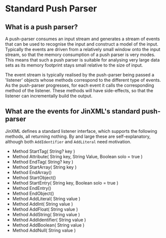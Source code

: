 # Standard Push Parser

## What is a push parser?
A push-parser consumes an input stream and generates a stream of events that can be used to recognise 
the input and construct a model of the input. Typically the events are driven from a relatively small
window onto the input stream, so that the memory consumption of a push parser is very modes. This means 
that such a push parser is suitable for analysing very large data sets as its memory footprint stays small
relative to the size of input.

The event stream is typically realised by the push-parser being passed a 'listener' objects whose 
methods correspond to the different type of events. As the push-parser progresses, for each event it
calls the corresponding method of the listener. These methods will have side-effects, so that the
listener can incrementally build the output.

## What are the events for JinXML's standard push-parser

JinXML defines a standard listener interface, which supports the following methods, all returning nothing. 
By and large these are self-explanatory, although both ```AddIdentifier``` and ```AddLiteral``` need motivation.

* Method StartTag( String? key )
* Method Attribute( String key, String Value, Boolean solo = true )
* Method EndTag( String? key )
* Method StartArray( String key )
* Method EndArray()
* Method StartObject()
* Method StartEntry( String key, Boolean solo = true )
* Method EndEntry()
* Method EndObject()
* Method AddLiteral( String value )
* Method AddInt( String value )
* Method AddFloat( String value )
* Method AddString( String value )
* Method AddIdentifier( String value )
* Method AddBoolean( String value )
* Method AddNull( String value )
